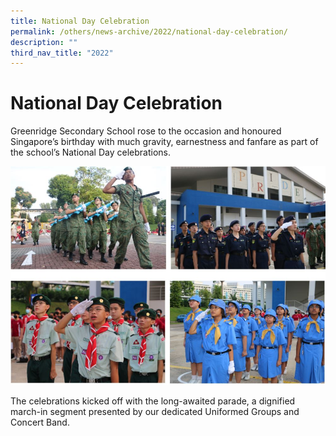```yaml
---
title: National Day Celebration
permalink: /others/news-archive/2022/national-day-celebration/
description: ""
third_nav_title: "2022"
---
```

# **National Day Celebration**


Greenridge Secondary School rose to the occasion and honoured Singapore’s birthday with much gravity, earnestness and fanfare as part of the school’s National Day celebrations.

![](/images/ndp.jpg)

The celebrations kicked off with the long-awaited parade, a dignified march-in segment presented by our dedicated Uniformed Groups and Concert Band.